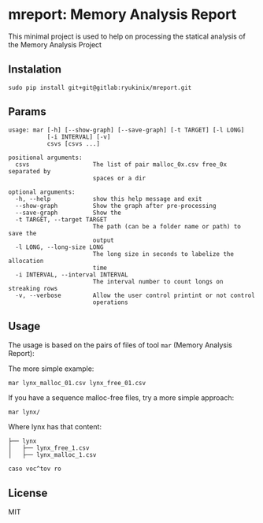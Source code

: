 # mreport: Memory Analysis Report

This minimal project is used to help on processing the statical analysis of the Memory Analysis Project

## Instalation
```
sudo pip install git+git@gitlab:ryukinix/mreport.git
```

## Params

```
usage: mar [-h] [--show-graph] [--save-graph] [-t TARGET] [-l LONG]
           [-i INTERVAL] [-v]
           csvs [csvs ...]

positional arguments:
  csvs                  The list of pair malloc_0x.csv free_0x separated by
                        spaces or a dir

optional arguments:
  -h, --help            show this help message and exit
  --show-graph          Show the graph after pre-processing
  --save-graph          Show the
  -t TARGET, --target TARGET
                        The path (can be a folder name or path) to save the
                        output
  -l LONG, --long-size LONG
                        The long size in seconds to labelize the allocation
                        time
  -i INTERVAL, --interval INTERVAL
                        The interval number to count longs on streaking rows
  -v, --verbose         Allow the user control printint or not control
                        operations
```



## Usage

The usage is based on the pairs of files of tool `mar` (Memory Analysis Report):

The more simple example:
```
mar lynx_malloc_01.csv lynx_free_01.csv
```

If you have a sequence malloc-free files, try a more simple approach:

```
mar lynx/
``` 

Where lynx has that content:


```
├── lynx
│   ├── lynx_free_1.csv
│   ├── lynx_malloc_1.csv

caso voc^tov ro
``` 

## License
MIT
